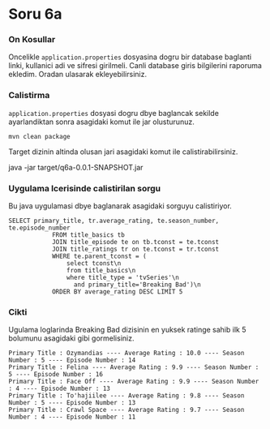 # Soru 6a

### On Kosullar

Oncelikle `application.properties` dosyasina dogru bir database baglanti linki, kullanici adi ve sifresi girilmeli.
Canli database giris bilgilerini raporuma ekledim. Oradan ulasarak ekleyebilirsiniz.
 
### Calistirma
`application.properties` dosyasi dogru dbye baglancak sekilde ayarlandiktan sonra asagidaki komut ile jar olusturunuz.


`mvn clean package`

Target dizinin altinda olusan jari asagidaki komut ile calistirabilirsiniz.

java -jar target/q6a-0.0.1-SNAPSHOT.jar 

### Uygulama Icerisinde calistirilan sorgu
Bu java uygulamasi dbye baglanarak asagidaki sorguyu calistiriyor.
```
SELECT primary_title, tr.average_rating, te.season_number, te.episode_number
            FROM title_basics tb
            JOIN title_episode te on tb.tconst = te.tconst
            JOIN title_ratings tr on te.tconst = tr.tconst
            WHERE te.parent_tconst = (
                select tconst\n
                from title_basics\n
                where title_type = 'tvSeries'\n
                  and primary_title='Breaking Bad')\n
            ORDER BY average_rating DESC LIMIT 5
```

### Cikti
Ugulama loglarinda Breaking Bad dizisinin en yuksek ratinge sahib ilk 5 bolumunu asagidaki gibi gormelisiniz.
 
```
Primary Title : Ozymandias ---- Average Rating : 10.0 ---- Season Number : 5 ---- Episode Number : 14 
Primary Title : Felina ---- Average Rating : 9.9 ---- Season Number : 5 ---- Episode Number : 16 
Primary Title : Face Off ---- Average Rating : 9.9 ---- Season Number : 4 ---- Episode Number : 13 
Primary Title : To'hajiilee ---- Average Rating : 9.8 ---- Season Number : 5 ---- Episode Number : 13 
Primary Title : Crawl Space ---- Average Rating : 9.7 ---- Season Number : 4 ---- Episode Number : 11 
```







